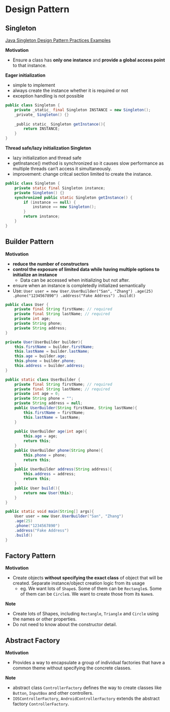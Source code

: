 <extoc></extoc>

# Design Pattern

## Singleton

[Java Singleton Design Pattern Practices Examples](https://www.geeksforgeeks.org/java-singleton-design-pattern-practices-examples/)

**Motivation**

- Ensure a class has **only one instance** and **provide a global access point** to that instance.

**Eager initialization**

- simple to implement
- always create the instance whether it is required or not
- exception handling is not possible

```java
public class Singleton {
    private _static_ final Singleton INSTANCE = new Singleton();
    _private_ Singleton() {}
    
    _public static_ Singleton getInstance(){
        return INSTANCE;
    }
}
```

**Thread safe/lazy initialization Singleton**

- lazy initialization and thread safe
- getInstance() method is synchronized so it causes slow performance as multiple threads can’t access it simultaneously.
- improvement: change critcal section limited to create the instance.

```java
public class Singleton {
    private static final Singleton instance;
    private Singleton() {}
    synchronized public static Singleton getInstance() {
        if (instance == null) {
            instance == new Singleton();
        }
        return instance;
    }
}
```




## Builder Pattern

**Motivation**

- **reduce the number of constructors**
- **control the exposure of limited data while having multiple options to initialize an instance**
    - Data can be accessed when initializing but not after.
- ensure when an instance is completedly initialized semantically
- Use: ```User user = new User.UserBuilder("San", "Zhang")
.age(25)
.phone("1234567890")
.address("Fake Address")
.build()```

```java
public class User {
    private final String firstName; // required
    private final String lastName; // required
    private int age;
    private String phone;
    private String address;
}

private User(UserBuilder builder){
    this.firstName = builder.firstName;
    this.lastName = builder.lastName;
    this.age = builder.age;
    this.phone = builder.phone;
    this.address = builder.address;
}

public static class UserBuilder {
    private final String firstName; // required
    private final String lastName; // required
    private int age = 0;
    private String phone = "";
    private String address = null;
    public UserBuilder(String firstName, String lastName){
        this.firstName = firstName;
        this.lastName = lastName;
    }
    
    public UserBuilder age(int age){
        this.age = age;
        return this;
    }
    public UserBuilder phone(String phone){
        this.phone = phone;
        return this;
    }
    public UserBuilder address(String address){
        this.address = address;
        return this;
    }
    public User build(){
        return new User(this);
    }
}

public static void main(String[] args){
    User user = new User.UserBuilder("San", "Zhang")
    .age(25)
    .phone("1234567890")
    .address("Fake Address")
    .build()
}

```


## Factory Pattern

**Motivation**

- Create objects **without specifying the exact class** of object that will be created. Separate instance/object creation logic from its usage
    - eg. We want lots of `Shape`s. Some of them can be `Rectangle`s. Some of them can be `Circle`s. We want to create those from its `Name`s.

**Note**

- Create lots of Shapes, including `Rectangle`, `Triangle` and `Circle` using the names or other properties.
- Do not need to know about the constructor detail.

## Abstract Factory

**Motivation**

- Provides a way to encapsulate a group of individual factories that have a common theme without specifying the concrete classes.

**Note**

- abstract class `ControllerFactory` defines the way to create classes like `Button`, `InputBox` and other controllers.
- `IOSControllerFactory`, `AndroidControllerFactory` extends the abstract factory `ControllerFactory`.

